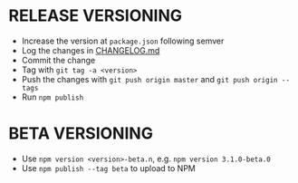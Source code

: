 # RELEASE VERSIONING

- Increase the version at `package.json` following semver
- Log the changes in [CHANGELOG.md](./CHANGELOG.md)
- Commit the change
- Tag with `git tag -a <version>`
- Push the changes with `git push origin master` and `git push origin --tags`
- Run `npm publish`

# BETA VERSIONING

- Use `npm version <version>-beta.n`, e.g. `npm version 3.1.0-beta.0`
- Use `npm publish --tag beta` to upload to NPM
